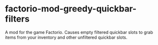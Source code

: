 # factorio-mod-greedy-quickbar-filters
A mod for the game Factorio. Causes empty filtered quickbar slots to grab items
from your inventory and other unfiltered quickbar slots.